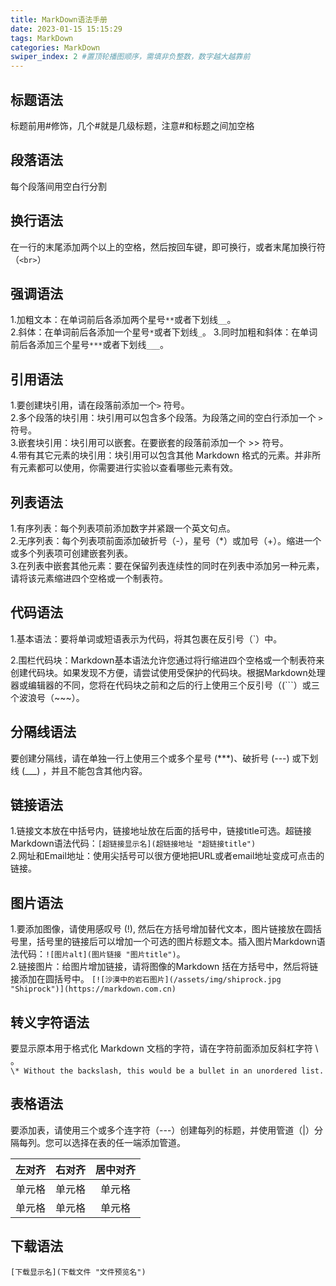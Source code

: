 ```yaml
---
title: MarkDown语法手册
date: 2023-01-15 15:15:29
tags: MarkDown
categories: MarkDown
swiper_index: 2 #置顶轮播图顺序，需填非负整数，数字越大越靠前
---
```


## 标题语法
标题前用#修饰，几个#就是几级标题，注意#和标题之间加空格  

## 段落语法
每个段落间用空白行分割   

## 换行语法
在一行的末尾添加两个以上的空格，然后按回车键，即可换行，或者末尾加换行符（`<br>`）

## 强调语法
1.加粗文本：在单词前后各添加两个星号`**`或者下划线`__`。   
2.斜体：在单词前后各添加一个星号`*`或者下划线`_`。
3.同时加粗和斜体：在单词前后各添加三个星号`***`或者下划线`___`。

## 引用语法
1.要创建块引用，请在段落前添加一个`>` 符号。    
2.多个段落的块引用：块引用可以包含多个段落。为段落之间的空白行添加一个 `>` 符号。   
3.嵌套块引用：块引用可以嵌套。在要嵌套的段落前添加一个 >> 符号。   
4.带有其它元素的块引用：块引用可以包含其他 Markdown 格式的元素。并非所有元素都可以使用，你需要进行实验以查看哪些元素有效。   

## 列表语法
1.有序列表：每个列表项前添加数字并紧跟一个英文句点。  
2.无序列表：每个列表项前面添加破折号（-），星号（*）或加号（+）。缩进一个或多个列表项可创建嵌套列表。   
3.在列表中嵌套其他元素：要在保留列表连续性的同时在列表中添加另一种元素，请将该元素缩进四个空格或一个制表符。   

## 代码语法
1.基本语法：要将单词或短语表示为代码，将其包裹在反引号（`）中。

2.围栏代码块：Markdown基本语法允许您通过将行缩进四个空格或一个制表符来创建代码块。如果发现不方便，请尝试使用受保护的代码块。根据Markdown处理器或编辑器的不同，您将在代码块之前和之后的行上使用三个反引号（(```）或三个波浪号（~~~）。   

## 分隔线语法
要创建分隔线，请在单独一行上使用三个或多个星号 (***)、破折号 (---) 或下划线 (___) ，并且不能包含其他内容。  

## 链接语法
1.链接文本放在中括号内，链接地址放在后面的括号中，链接title可选。超链接Markdown语法代码：`[超链接显示名](超链接地址 "超链接title")`    
2.网址和Email地址：使用尖括号可以很方便地把URL或者email地址变成可点击的链接。  

## 图片语法
1.要添加图像，请使用感叹号 (!), 然后在方括号增加替代文本，图片链接放在圆括号里，括号里的链接后可以增加一个可选的图片标题文本。插入图片Markdown语法代码：`![图片alt](图片链接 "图片title")`。   
2.链接图片：给图片增加链接，请将图像的Markdown 括在方括号中，然后将链接添加在圆括号中。
`[![沙漠中的岩石图片](/assets/img/shiprock.jpg "Shiprock")](https://markdown.com.cn)`

## 转义字符语法
要显示原本用于格式化 Markdown 文档的字符，请在字符前面添加反斜杠字符 \ 。   
`\* Without the backslash, this would be a bullet in an unordered list.`

## 表格语法
要添加表，请使用三个或多个连字符（---）创建每列的标题，并使用管道（|）分隔每列。您可以选择在表的任一端添加管道。  

| 左对齐 | 右对齐 | 居中对齐 |
| :-----| ----: | :----: |
| 单元格 | 单元格 | 单元格 |
| 单元格 | 单元格 | 单元格 |

## 下载语法

`[下载显示名](下载文件 "文件预览名")`